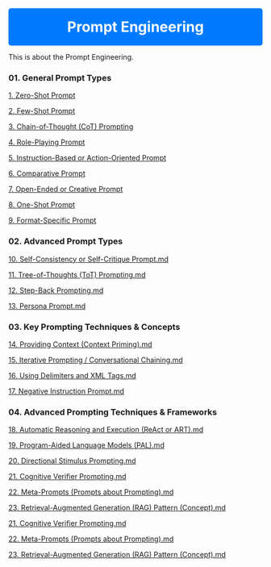 <div align="center" style="background-color: #007bff; padding: 20px; border-radius: 5px;">
  <h1 style="color: white; margin: 0;">Prompt Engineering</h1>
</div>

This is about the Prompt Engineering. 

### 01. General Prompt Types
[1. Zero-Shot Prompt](https://github.com/mahesrao/Prompt-Engineering/blob/main/01.%20General%20Prompt%20Types/1.%20Zero-Shot%20Prompt.md)

[2. Few-Shot Prompt](https://github.com/mahesrao/Prompt-Engineering/blob/main/01.%20General%20Prompt%20Types/2.%20Few-Shot%20Prompt.md)

[3. Chain-of-Thought (CoT) Prompting](https://github.com/mahesrao/Prompt-Engineering/blob/main/01.%20General%20Prompt%20Types/3.%20Chain-of-Thought%20(CoT)%20Prompting.md)

[4. Role-Playing Prompt](https://github.com/mahesrao/Prompt-Engineering/blob/main/01.%20General%20Prompt%20Types/4.%20Role-Playing%20Prompt.md)

[5. Instruction-Based or Action-Oriented Prompt](https://github.com/mahesrao/Prompt-Engineering/blob/main/01.%20General%20Prompt%20Types/5.%20Instruction-Based%20or%20Action-Oriented%20Prompt.md)

[6. Comparative Prompt](https://github.com/mahesrao/Prompt-Engineering/blob/main/01.%20General%20Prompt%20Types/6.%20Comparative%20Prompt.md)

[7. Open-Ended or Creative Prompt](https://github.com/mahesrao/Prompt-Engineering/blob/main/01.%20General%20Prompt%20Types/7.%20Open-Ended%20or%20Creative%20Prompt.md)

[8. One-Shot Prompt](https://github.com/mahesrao/Prompt-Engineering/blob/main/01.%20General%20Prompt%20Types/8.%20One-Shot%20Prompt.md)

[9. Format-Specific Prompt](https://github.com/mahesrao/Prompt-Engineering/blob/main/01.%20General%20Prompt%20Types/9.%20Format-Specific%20Prompt.md)

### 02. Advanced Prompt Types
[10. Self-Consistency or Self-Critique Prompt.md](https://github.com/mahesrao/Prompt-Engineering/blob/main/02.%20Advanced%20Prompt%20Types/10.%20Self-Consistency%20or%20Self-Critique%20Prompt.md)

[11. Tree-of-Thoughts (ToT) Prompting.md](https://github.com/mahesrao/Prompt-Engineering/blob/main/02.%20Advanced%20Prompt%20Types/11.%20Tree-of-Thoughts%20(ToT)%20Prompting.md)

[12. Step-Back Prompting.md](https://github.com/mahesrao/Prompt-Engineering/blob/main/02.%20Advanced%20Prompt%20Types/12.%20Step-Back%20Prompting.md)

[13. Persona Prompt.md](https://github.com/mahesrao/Prompt-Engineering/blob/main/02.%20Advanced%20Prompt%20Types/13.%20Persona%20Prompt.md)

### 03. Key Prompting Techniques & Concepts
[14. Providing Context (Context Priming).md](https://github.com/mahesrao/Prompt-Engineering/blob/main/03.%20Key%20Prompting%20Techniques%20%26%20Concepts/14.%20Providing%20Context%20(Context%20Priming).md)

[15. Iterative Prompting / Conversational Chaining.md](https://github.com/mahesrao/Prompt-Engineering/blob/main/03.%20Key%20Prompting%20Techniques%20%26%20Concepts/15.%20Iterative%20Prompting%20or%20Conversational%20Chaining.md)

[16. Using Delimiters and XML Tags.md](https://github.com/mahesrao/Prompt-Engineering/blob/main/03.%20Key%20Prompting%20Techniques%20%26%20Concepts/16.%20Using%20Delimiters%20and%20XML%20Tags.md)

[17. Negative Instruction Prompt.md](https://github.com/mahesrao/Prompt-Engineering/blob/main/03.%20Key%20Prompting%20Techniques%20%26%20Concepts/17.%20Negative%20Instruction%20Prompt.md)

### 04. Advanced Prompting Techniques & Frameworks
[18. Automatic Reasoning and Execution (ReAct or ART).md](https://github.com/mahesrao/Prompt-Engineering/blob/main/04.%20Advanced%20Prompting%20Techniques%20%26%20Frameworks/18.%20Automatic%20Reasoning%20and%20Execution%20(ReAct%20or%20ART).md)

[19. Program-Aided Language Models (PAL).md](https://github.com/mahesrao/Prompt-Engineering/blob/main/04.%20Advanced%20Prompting%20Techniques%20%26%20Frameworks/19.%20Program-Aided%20Language%20Models%20(PAL).md)

[20. Directional Stimulus Prompting.md](https://github.com/mahesrao/Prompt-Engineering/blob/main/04.%20Advanced%20Prompting%20Techniques%20%26%20Frameworks/20.%20Directional%20Stimulus%20Prompting.md)

[21. Cognitive Verifier Prompting.md](https://github.com/mahesrao/Prompt-Engineering/blob/main/04.%20Advanced%20Prompting%20Techniques%20%26%20Frameworks/21.%20Cognitive%0Verifier%20Prompting.md)

[22. Meta-Prompts (Prompts about Prompting).md](https://github.com/mahesrao/Prompt-Engineering/blob/main/04.%20Advanced%20Prompting%20Techniques%20%26%20Frameworks/22.%20Meta-Prompts%20(Prompts%20about%20Prompting).md)

[23. Retrieval-Augmented Generation (RAG) Pattern (Concept).md](https://github.com/mahesrao/Prompt-Engineering/blob/main/04.%20Advanced%20Prompting%20Techniques%20%26%20Frameworks/23.%20Retrieval-Augmented%20Generation%20(RAG)%20Pattern%20(Concept).md)

[21. Cognitive Verifier Prompting.md](https://github.com/mahesrao/Prompt-Engineering/blob/main/04.%20Advanced%20Prompting%20Techniques%20%26%20Frameworks/21.%20Cognitive%20Verifier%20Prompting.md)

[22. Meta-Prompts (Prompts about Prompting).md](https://github.com/mahesrao/Prompt-Engineering/blob/main/04.%20Advanced%20Prompting%20Techniques%20%26%20Frameworks/22.%20Meta-Prompts%20(Prompts%20about%20Prompting).md)

[23. Retrieval-Augmented Generation (RAG) Pattern (Concept).md](https://github.com/mahesrao/Prompt-Engineering/blob/main/04.%20Advanced%20Prompting%20Techniques%20%26%20Frameworks/23.%20Retrieval-Augmented%20Generation%20(RAG)%20Pattern%20(Concept).md)
